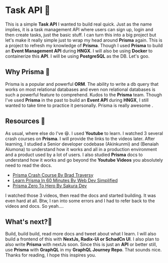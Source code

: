 # Task API 🚀

This is a simple **Task API** I wanted to build real quick. Just as the name implies, it is a task management API where users can sign up, login and then create tasks, just the basic stuff. I can turn this into a big project but let's make it really simple just to wrap my head around **Prisma** again. This is a project to refresh my knowledge of **Prisma**. Though I used **Prisma** to build an **Event Management API** during **HNGX**. I will also be using **Docker** to containerize this **API**. I will be using **PostgreSQL** as the DB. Let's goo.

## Why Prisma 🤔

Prisma is a popular and powerful **ORM**. The ability to write a db query that works on most relational databases and even non relational databases is such a powerful feature to comprehend.
Kudos to the **Prisma** team. Though I've used **Prisma** in the past to build an **Event API** during **HNGX**, I still wanted to take time to practice it personally. Prisma is really awesome
.

## Resources 🥄

As usual, where else do I've 😆. I used **Youtube** to learn. I watched 3 several crash courses on **Prisma**. I will provide the links to the videos later. After learning, I studied a Senior developer codebase (Akinkunmi) and (Benaiah Alumona) to understand how it works and all in a production environment and a product used by a lot of users. I also studied **Prisma** docs to understand how it works and go beyond the **Youtube Videos** you absolutely need to read the docs.

- [Prisma Crash Course By Brad Traversy](https://www.youtube.com/watch?v=CYH04BJzamo&pp=ygUTcHJpc21hIGNyYXNoIGNvdXJzZQ%3D%3D)
- [Learn Prisma In 60 Minutes By Web Dev Simplified](https://www.youtube.com/watch?v=RebA5J-rlwg&pp=ygUTcHJpc21hIGNyYXNoIGNvdXJzZQ%3D%3D)
- [Prisma Zero To Hero By Sakura Dev](https://www.youtube.com/watch?v=yW6HnMUAWNU&pp=ygUTcHJpc21hIGNyYXNoIGNvdXJzZQ%3D%3D)

I watched those 3 videos, then read the docs and started building. It was even hard at all.
Btw, I ran into some errors and I had to refer back to the videos and docs. So yeah....

## What's next?🤔

Build, build build, read more docs and tweet about what I learn. I will also build a frontend of this with **NextJs, Radix-Ui or SchadCn UI**. I also plan to also write **Prisma** with nextJs soon. Since this is just an **API** or better still, use **Prisma** with **GraphQL** in my **GraphQL Journey Repo**. That sounds nice. Thanks for reading, I hope this inspires you.

